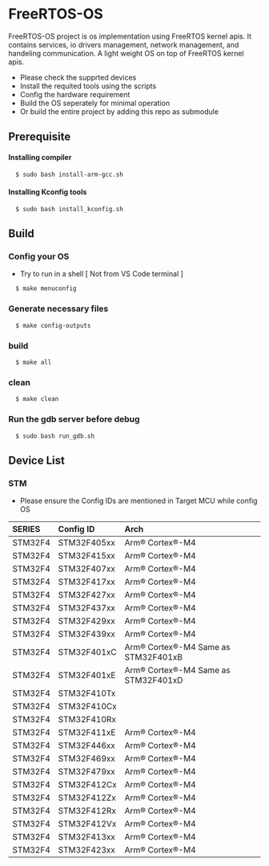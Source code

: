 # FreeRTOS-OS

FreeRTOS-OS project is os implementation using FreeRTOS kernel apis. It contains  services, io drivers management, network management, and handeling communication. 
A light weight OS on top of FreeRTOS kernel apis. 

* Please check the supprted devices
* Install the requited tools using the scripts
* Config the hardware requirement
* Build the OS seperately for minimal operation
* Or build the entire project by  adding this repo as submodule

## Prerequisite

#### Installing compiler

```http
  $ sudo bash install-arm-gcc.sh
```

#### Installing Kconfig tools

```http
  $ sudo bash install_kconfig.sh
```

## Build

### Config your OS
* Try to run in a shell [ Not from VS Code terminal ]
```http
  $ make menuconfig
```

### Generate necessary files
```http
  $ make config-outputs
```

### build
```http
  $ make all
```

### clean
```http
  $ make clean
```

### Run the gdb server before debug

```http
  $ sudo bash run_gdb.sh
```


## Device List
### STM

* Please ensure the Config IDs are mentioned in Target MCU while config OS

| SERIES | Config ID     | Arch                |
| :-------- | :------- | :------------------------- |
| STM32F4 | STM32F405xx | Arm® Cortex®-M4  |
| STM32F4 | STM32F415xx | Arm® Cortex®-M4 |
| STM32F4 | STM32F407xx | Arm® Cortex®-M4  |
| STM32F4 | STM32F417xx | Arm® Cortex®-M4 |
| STM32F4 | STM32F427xx | Arm® Cortex®-M4 |
| STM32F4 | STM32F437xx | Arm® Cortex®-M4  |
| STM32F4 | STM32F429xx | Arm® Cortex®-M4 |
| STM32F4 | STM32F439xx | Arm® Cortex®-M4  |
| STM32F4 | STM32F401xC | Arm® Cortex®-M4 Same as STM32F401xB |
| STM32F4 | STM32F401xE | Arm® Cortex®-M4 Same as STM32F401xD |
| STM32F4 | STM32F410Tx |  |
| STM32F4 | STM32F410Cx |  |
| STM32F4 | STM32F410Rx |  |
| STM32F4 | STM32F411xE | Arm® Cortex®-M4 |
| STM32F4 | STM32F446xx | Arm® Cortex®-M4 |
| STM32F4 | STM32F469xx | Arm® Cortex®-M4 |
| STM32F4 | STM32F479xx | Arm® Cortex®-M4 |
| STM32F4 | STM32F412Cx | Arm® Cortex®-M4 |
| STM32F4 | STM32F412Zx | Arm® Cortex®-M4 |
| STM32F4 | STM32F412Rx | Arm® Cortex®-M4 |
| STM32F4 | STM32F412Vx | Arm® Cortex®-M4 |
| STM32F4 | STM32F413xx | Arm® Cortex®-M4 |
| STM32F4 | STM32F423xx | Arm® Cortex®-M4 |


